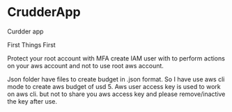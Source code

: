 # CrudderApp
Curdder app

First Things First

Protect your root account with MFA
create IAM user with to perform actions on your aws account and not to use root aws account.

Json folder have files to create budget in .json format. So I have use aws cli mode to create aws budget of usd 5.
Aws user access key is used to work on aws cli. but not to share you aws access key and please remove/inactive the key after use.


